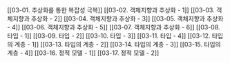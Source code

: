 [[03-01. 추상화를 통한 복잡성 극복]]
[[03-02. 객체지향과 추상화 - 1]]
[[03-03. 객체지향과 추상화 - 2]]
[[03-04. 객체지향과 추상화 - 3]]
[[03-05. 객체지향과 추상화 - 4]]
[[03-06. 객체지향과 추상화 - 5]]
[[03-07. 객체지향과 추상화 - 6]]
[[03-08. 타입 - 1]]
[[03-09. 타입 - 2]]
[[03-10. 타입 - 3]]
[[03-11. 타입 - 4]]
[[03-12. 타입의 계층 - 1]]
[[03-13. 타입의 계층 - 2]]
[[03-14. 타입의 계층 - 3]]
[[03-15. 타입의 계층 - 4]]
[[03-16. 정적 모델 - 1]]
[[03-17. 정적 모델 - 2]]